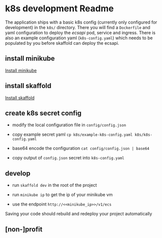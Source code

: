 # k8s development Readme

The application ships with a basic k8s config (currently only configured for development) in the `k8s/` directory.  There you will find a `Dockerfile` and yaml configuration to deploy the *ecsapi* pod, service and ingress.  There is also an example configuration yaml (`k8s-config.yaml`) which needs to be populated by you before skaffold can deploy the ecsapi.

## install minikube

[Install minikube](https://kubernetes.io/docs/tasks/tools/install-minikube/)

## install skaffold

[Install skaffold](https://skaffold.dev/docs/getting-started/#installing-skaffold)

## create k8s secret config

* modify the local configuration file in `config/config.json`

* copy example secret yaml `cp k8s/example-k8s-config.yaml k8s/k8s-config.yaml`

* base64 encode the configuration `cat config/config.json | base64`

* copy output of `config.json` secret into `k8s-config.yaml`

## develop

* run `skaffold dev` in the root of the project

* run `minikube ip` to get the ip of your minikube vm

* use the endpoint `http://<<minikube_ip>>/v1/ecs`

Saving your code should rebuild and redeploy your project automatically

## [non-]profit
